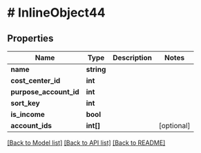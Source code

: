 # # InlineObject44

## Properties

Name | Type | Description | Notes
------------ | ------------- | ------------- | -------------
**name** | **string** |  |
**cost_center_id** | **int** |  |
**purpose_account_id** | **int** |  |
**sort_key** | **int** |  |
**is_income** | **bool** |  |
**account_ids** | **int[]** |  | [optional]

[[Back to Model list]](../../README.md#models) [[Back to API list]](../../README.md#endpoints) [[Back to README]](../../README.md)
